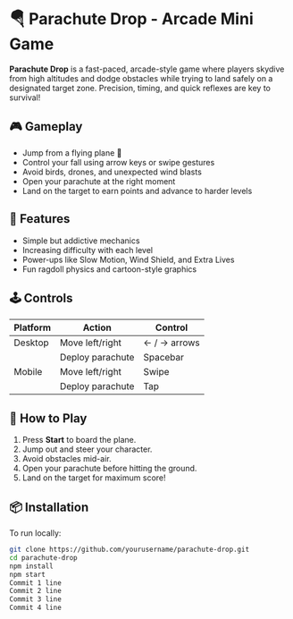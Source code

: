 # 🪂 Parachute Drop - Arcade Mini Game

**Parachute Drop** is a fast-paced, arcade-style game where players skydive from high altitudes and dodge obstacles while trying to land safely on a designated target zone. Precision, timing, and quick reflexes are key to survival!

## 🎮 Gameplay

- Jump from a flying plane 🚁
- Control your fall using arrow keys or swipe gestures
- Avoid birds, drones, and unexpected wind blasts
- Open your parachute at the right moment
- Land on the target to earn points and advance to harder levels

## 🧠 Features

- Simple but addictive mechanics
- Increasing difficulty with each level
- Power-ups like Slow Motion, Wind Shield, and Extra Lives
- Fun ragdoll physics and cartoon-style graphics

## 🕹️ Controls

| Platform       | Action               | Control       |
|----------------|----------------------|---------------|
| Desktop        | Move left/right      | ← / → arrows  |
|                | Deploy parachute     | Spacebar      |
| Mobile         | Move left/right      | Swipe         |
|                | Deploy parachute     | Tap           |

## 🚀 How to Play

1. Press **Start** to board the plane.
2. Jump out and steer your character.
3. Avoid obstacles mid-air.
4. Open your parachute before hitting the ground.
5. Land on the target for maximum score!

## 📦 Installation

To run locally:

```bash
git clone https://github.com/yourusername/parachute-drop.git
cd parachute-drop
npm install
npm start
Commit 1 line
Commit 2 line
Commit 3 line
Commit 4 line
